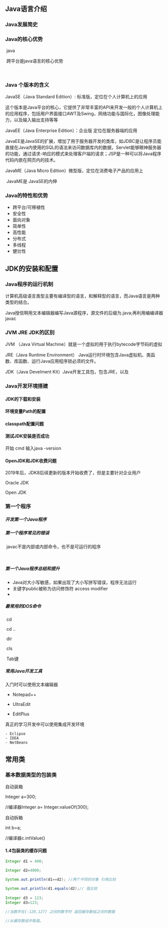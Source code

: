 ## Java语言介绍

### Java发展简史

### Java的核心优势

​	java

​	跨平台是java语言的核心优势

​	

### Java 个版本的含义

JavaSE（Java Standard Edition）: 标准版，定位在个人计算机上的应用

​	这个版本是Java平台的核心，它提供了非常丰富的API来开发一般的个人计算机上的应用程序，包括用户界面接口AWT及Swing，网络功能与国际化，图像处理能力，以及输入输出支持等等

JavaEE（Java Enterprise Edition）：企业版 定位在服务器端的应用

​		JavaEE是JavaSE的扩展，增加了用于服务器开发的类库，如JDBC是让程序员能直接在Java内使用的SQL的语法来访问数据库内的数据，Servlet能够眼神服务器的功能，通过请求-响应的模式来处理客户端的请求；JSP是一种可以将Java程序代码内嵌在网页内的技术。

JavaME（Java Micro Edition）微型版，定位在消费电子产品的应用上

​		JavaME是 JavaSE的内伸

### Java的特性和优势

- 跨平台/可移植性
- 安全性
- 面向对象
- 简单性
- 高性能
- 分布式
- 多线程
- 健壮性

## JDK的安装和配置

### Java程序的运行机制

计算机高级语言类型主要有编译型的语言，和解释型的语言，而Java语言是两种类型的结合。

Java授信啊用文本编辑器编写Java源程序，源文件的后缀为.java;再利用编编译器javac



### JVM JRE JDK的区别

JVM （Java Virtual Machine）就是一个虚拟的用于执行bytecode字节码的虚拟

JRE（Java Runtime Environment） Java运行时环境包含Java虚拟机、类函数、库函数、运行Java应用程序锁必须的文件。

JDK（Java Develment Kit）Java开发工具包，包含JRE，以及

### Java开发环境搭建

#### JDK的下载和安装

#### 环境变量Path的配置

#### classpath配置问题

#### 测试JDK安装是否成功

开始 cmd 输入java -version

#### OpenJDK和JDK收费问题

2019年后，JDK8后续更新的版本开始收费了，但是主要针对企业用户

Oracle JDK

Open JDK

### 第一个程序

##### 开发第一个Java程序

##### 第一个程序常见的错误

​	javac不是内部或内部命令，也不是可运行的程序

​	

##### 第一个Java程序总结和提升

- Java对大小写敏感，如果出现了大小写拼写错误，程序无法运行
- 关键字public被称为访问修饰符 access modifier
- 

##### 最常用的DOS命令

​	cd

​	cd ..

​	dir

​	cls

​	Tab键

##### 常用Java开发工具

入门时可以使用文本编辑器

- Notepad++

- UltraEdit

- EditPlus

真正的学习开发中可以使用集成开发环境

	- Eclipse
	- IDEA
	- NetBeans

## 常用类

### 基本数据类型的包装类

自动装箱

Integer a=300;

//编译器Integer a= Integer.valueOf(300);

自动拆箱

int b=a;

//编译器c.intValue()

#### 1.4包装类的缓存问题

```java
Integer d1 = 400;

Integer d2=4000;

System.out.println(d1==d2); //两个不同的对象 引用比较

System.out.println(d1.equals(d2);// 值比较
                   
Integer d3 = 123;
Integer d3=123;
                   
//当数字在[-128,127] 之间的数字时 返回缓存数组之间的数据

//从缓存数组中取值。

```



